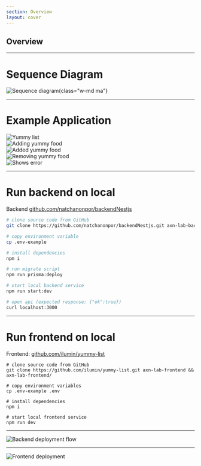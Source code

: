 ```yaml
---
section: Overview
layout: cover
---
```


## Overview

---

# Sequence Diagram

<!-- <img alt="Flow" src="/overview-1.png" class="w-md ma" /> -->
![Sequence diagram](/overview-1.png){class="w-md ma"}

---

# Example Application 

<div class="relative w-full">
  <div class="absolute left-0 top-0 w-full" v-click="[0,1]"><img alt="Yummy list" src="/overview-2.png" /></div>
  <div class="absolute left-0 top-0 w-full" v-click="[1,2]"><img alt="Adding yummy food" src="/overview-3.png" /></div>
  <div class="absolute left-0 top-0 w-full" v-click="[2,3]"><img alt="Added yummy food" src="/overview-4.png" /></div>
  <div class="absolute left-0 top-0 w-full" v-click="[3,4]"><img alt="Removing yummy food" src="/overview-5.png" /></div>
  <div class="absolute left-0 top-0 w-full" v-click="4"><img alt="Shows error" src="/overview-6.png" /></div>
</div>

---

# Run backend on local

Backend [github.com/natchanonpor/backendNestjs](https://github.com/natchanonpor/backendNestjs)

```sh
# clone source code from GitHub
git clone https://github.com/natchanonpor/backendNestjs.git axn-lab-backend && cd axn-lab-backend/

# copy environment variable
cp .env-example

# install dependencies
npm i 

# run migrate script 
npm run prisma:deploy

# start local backend service
npm run start:dev

# open api (expected response: {"ok":true})
curl localhost:3000
```

---

# Run frontend on local

Frontend: [github.com/ilumin/yummy-list](https://github.com/ilumin/yummy-list)

```shell
# clone source code from GitHub
git clone https://github.com/ilumin/yummy-list.git axn-lab-frontend && axn-lab-frontend/

# copy environment variables
cp .env-example .env

# install dependencies
npm i

# start local frontend service
npm run dev
```

<!-- 
- เปิดเล่น frontend ให้ดู
- สมมุติว่าเรา dev เสร็จแล้ว และเราต้องการจะ deploy
- เรามาดูว่า deployment flow เป็นอย่างไร
-->

---

![Backend deployment flow](/overview-7.png)

<!-- 
- โดยปกติเราจะ deploy ผ่าน pipeline script 
- hosting ที่ axons ใช้จะเป็นของ AWS ซึ่งจะใช้ทั้ง ECS, EKS
- แต่เนื่องจากข้อจำกัดในการสร้าง environment เราจะมา deploy บน docker lab แทน
-->

---

![Frontend deployment](/overview-8.png)

